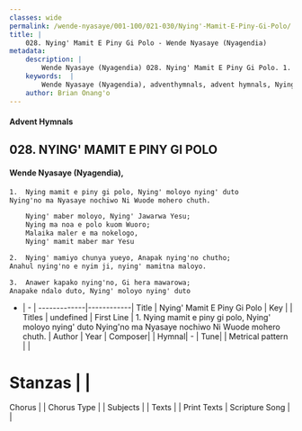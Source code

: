 ```yaml
---
classes: wide
permalink: /wende-nyasaye/001-100/021-030/Nying'-Mamit-E-Piny-Gi-Polo/
title: |
    028. Nying' Mamit E Piny Gi Polo - Wende Nyasaye (Nyagendia)
metadata:
    description: |
        Wende Nyasaye (Nyagendia) 028. Nying' Mamit E Piny Gi Polo. 1.	Nying mamit e piny gi polo, Nying' moloyo nying' duto Nying'no ma Nyasaye nochiwo Ni Wuode mohero chuth.  	Nying' maber moloyo, Nying' Jawarwa Yesu; 	Nying ma noa e polo kuom Wuoro; 	Malaika maler e ma nokelogo, 	Nying' mamit maber mar Yesu  2.	Nying' mamiyo chunya yueyo, Anapak nying'no chutho; Anahul nying'no e nyim ji, nying' mamitna maloyo.  3.	Anawer kapako nying'no, Gi hera mawarowa; Anapake ndalo duto, Nying' moloyo nying' duto  
    keywords:  |
        Wende Nyasaye (Nyagendia), adventhymnals, advent hymnals, Nying' Mamit E Piny Gi Polo, 1.	Nying mamit e piny gi polo, Nying' moloyo nying' duto Nying'no ma Nyasaye nochiwo Ni Wuode mohero chuth.. 
    author: Brian Onang'o
---
```


#### Advent Hymnals
## 028. NYING' MAMIT E PINY GI POLO
####  Wende Nyasaye (Nyagendia),

```txt
1.	Nying mamit e piny gi polo, Nying' moloyo nying' duto
Nying'no ma Nyasaye nochiwo Ni Wuode mohero chuth.

	Nying' maber moloyo, Nying' Jawarwa Yesu;
	Nying ma noa e polo kuom Wuoro;
	Malaika maler e ma nokelogo,
	Nying' mamit maber mar Yesu

2.	Nying' mamiyo chunya yueyo, Anapak nying'no chutho;
Anahul nying'no e nyim ji, nying' mamitna maloyo.

3.	Anawer kapako nying'no, Gi hera mawarowa;
Anapake ndalo duto, Nying' moloyo nying' duto


```

- |   -  |
-------------|------------|
Title | Nying' Mamit E Piny Gi Polo |
Key |  |
Titles | undefined |
First Line | 1.	Nying mamit e piny gi polo, Nying' moloyo nying' duto Nying'no ma Nyasaye nochiwo Ni Wuode mohero chuth. |
Author | 
Year | 
Composer| |
Hymnal|  - |
Tune|  |
Metrical pattern | |
# Stanzas |  |
Chorus |  |
Chorus Type |  |
Subjects | |
Texts |  |
Print Texts | 
Scripture Song |  |
    
